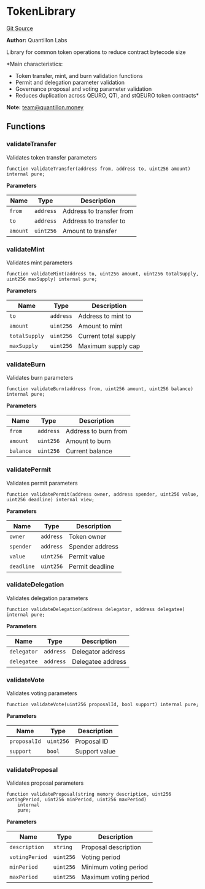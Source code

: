 # TokenLibrary
[Git Source](https://github.com/Quantillon-Labs/smart-contracts/quantillon-protocol/blob/fc7270ac08cee183372c8ec5c5113dda66dad52e/src/libraries/TokenLibrary.sol)

**Author:**
Quantillon Labs

Library for common token operations to reduce contract bytecode size

*Main characteristics:
- Token transfer, mint, and burn validation functions
- Permit and delegation parameter validation
- Governance proposal and voting parameter validation
- Reduces duplication across QEURO, QTI, and stQEURO token contracts*

**Note:**
team@quantillon.money


## Functions
### validateTransfer

Validates token transfer parameters


```solidity
function validateTransfer(address from, address to, uint256 amount) internal pure;
```
**Parameters**

|Name|Type|Description|
|----|----|-----------|
|`from`|`address`|Address to transfer from|
|`to`|`address`|Address to transfer to|
|`amount`|`uint256`|Amount to transfer|


### validateMint

Validates mint parameters


```solidity
function validateMint(address to, uint256 amount, uint256 totalSupply, uint256 maxSupply) internal pure;
```
**Parameters**

|Name|Type|Description|
|----|----|-----------|
|`to`|`address`|Address to mint to|
|`amount`|`uint256`|Amount to mint|
|`totalSupply`|`uint256`|Current total supply|
|`maxSupply`|`uint256`|Maximum supply cap|


### validateBurn

Validates burn parameters


```solidity
function validateBurn(address from, uint256 amount, uint256 balance) internal pure;
```
**Parameters**

|Name|Type|Description|
|----|----|-----------|
|`from`|`address`|Address to burn from|
|`amount`|`uint256`|Amount to burn|
|`balance`|`uint256`|Current balance|


### validatePermit

Validates permit parameters


```solidity
function validatePermit(address owner, address spender, uint256 value, uint256 deadline) internal view;
```
**Parameters**

|Name|Type|Description|
|----|----|-----------|
|`owner`|`address`|Token owner|
|`spender`|`address`|Spender address|
|`value`|`uint256`|Permit value|
|`deadline`|`uint256`|Permit deadline|


### validateDelegation

Validates delegation parameters


```solidity
function validateDelegation(address delegator, address delegatee) internal pure;
```
**Parameters**

|Name|Type|Description|
|----|----|-----------|
|`delegator`|`address`|Delegator address|
|`delegatee`|`address`|Delegatee address|


### validateVote

Validates voting parameters


```solidity
function validateVote(uint256 proposalId, bool support) internal pure;
```
**Parameters**

|Name|Type|Description|
|----|----|-----------|
|`proposalId`|`uint256`|Proposal ID|
|`support`|`bool`|Support value|


### validateProposal

Validates proposal parameters


```solidity
function validateProposal(string memory description, uint256 votingPeriod, uint256 minPeriod, uint256 maxPeriod)
    internal
    pure;
```
**Parameters**

|Name|Type|Description|
|----|----|-----------|
|`description`|`string`|Proposal description|
|`votingPeriod`|`uint256`|Voting period|
|`minPeriod`|`uint256`|Minimum voting period|
|`maxPeriod`|`uint256`|Maximum voting period|


